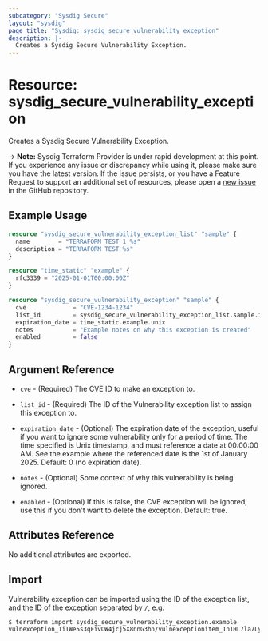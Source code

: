 ```yaml
---
subcategory: "Sysdig Secure"
layout: "sysdig"
page_title: "Sysdig: sysdig_secure_vulnerability_exception"
description: |-
  Creates a Sysdig Secure Vulnerability Exception.
---
```


# Resource: sysdig_secure_vulnerability_exception

Creates a Sysdig Secure Vulnerability Exception.

-> **Note:** Sysdig Terraform Provider is under rapid development at this point. If you experience any issue or discrepancy while using it, please make sure you have the latest version. If the issue persists, or you have a Feature Request to support an additional set of resources, please open a [new issue](https://github.com/sysdiglabs/terraform-provider-sysdig/issues/new) in the GitHub repository.  

## Example Usage

```terraform
resource "sysdig_secure_vulnerability_exception_list" "sample" {
  name        = "TERRAFORM TEST 1 %s"
  description = "TERRAFORM TEST %s"
}

resource "time_static" "example" {
  rfc3339 = "2025-01-01T00:00:00Z"
}

resource "sysdig_secure_vulnerability_exception" "sample" {
  cve             = "CVE-1234-1234"
  list_id         = sysdig_secure_vulnerability_exception_list.sample.id
  expiration_date = time_static.example.unix
  notes           = "Example notes on why this exception is created"
  enabled         = false
}

```

## Argument Reference

* `cve` - (Required) The CVE ID to make an exception to.

* `list_id` - (Required) The ID of the Vulnerability exception list to assign this exception to.

* `expiration_date` - (Optional) The expiration date of the exception, useful if you want to ignore
                      some vulnerability only for a period of time. The time specified is Unix timestamp,
                      and must reference a date at 00:00:00 AM. See the example where the referenced date
                      is the 1st of January 2025. Default: 0 (no expiration date).

* `notes` - (Optional) Some context of why this vulnerability is being ignored.

* `enabled` - (Optional) If this is false, the CVE exception will be ignored, use this if you don't want to delete
              the exception. Default: true.

## Attributes Reference

No additional attributes are exported.

## Import

Vulnerability exception can be imported using the ID of the exception list, and the ID of the exception separated by `/`, e.g.

```
$ terraform import sysdig_secure_vulnerability_exception.example vulnexception_1iTWe5s3qFivOW4jcj5X8nnG3hn/vulnexceptionitem_1n1HL7la7LyJFAzr0DEc0hVbnFU
```